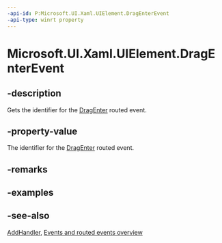 ```yaml
---
-api-id: P:Microsoft.UI.Xaml.UIElement.DragEnterEvent
-api-type: winrt property
---
```


<!-- Property syntax
public Microsoft.UI.Xaml.RoutedEvent DragEnterEvent { get; }
-->

# Microsoft.UI.Xaml.UIElement.DragEnterEvent

## -description

Gets the identifier for the [DragEnter](uielement_dragenter.md) routed event.

## -property-value

The identifier for the [DragEnter](uielement_dragenter.md) routed event.

## -remarks

## -examples

## -see-also

[AddHandler](uielement_addhandler_1350394113.md), [Events and routed events overview](/windows/uwp/xaml-platform/events-and-routed-events-overview)

